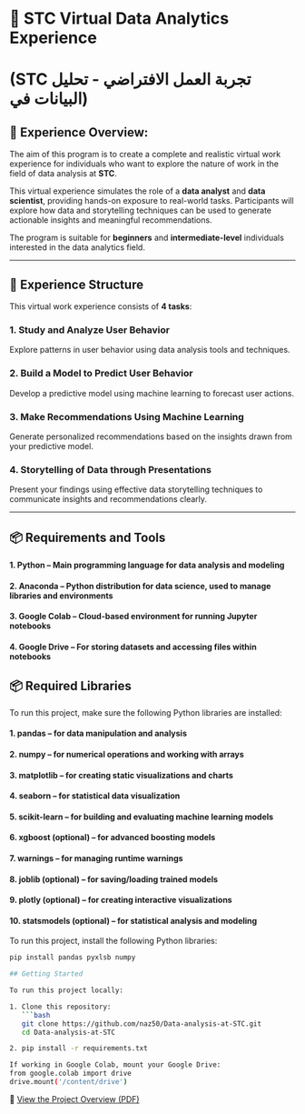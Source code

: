 # 🚀 STC Virtual Data Analytics Experience 
# (STC تجربة العمل الافتراضي - تحليل البيانات في)

## 🧠 Experience Overview:

The aim of this program is to create a complete and realistic virtual work experience for individuals who want to explore the nature of work in the field of data analysis at **STC**.

This virtual experience simulates the role of a **data analyst** and **data scientist**, providing hands-on exposure to real-world tasks. Participants will explore how data and storytelling techniques can be used to generate actionable insights and meaningful recommendations.

The program is suitable for **beginners** and **intermediate-level** individuals interested in the data analytics field.

---

## 🧪 Experience Structure

This virtual work experience consists of **4 tasks**:

### 1. Study and Analyze User Behavior
Explore patterns in user behavior using data analysis tools and techniques.

### 2. Build a Model to Predict User Behavior
Develop a predictive model using machine learning to forecast user actions.

### 3. Make Recommendations Using Machine Learning
Generate personalized recommendations based on the insights drawn from your predictive model.

### 4. Storytelling of Data through Presentations
Present your findings using effective data storytelling techniques to communicate insights and recommendations clearly.

---

## 📦 Requirements and Tools

#### 1. Python – Main programming language for data analysis and modeling

#### 2. Anaconda – Python distribution for data science, used to manage libraries and environments

#### 3. Google Colab – Cloud-based environment for running Jupyter notebooks

#### 4. Google Drive – For storing datasets and accessing files within notebooks


## 📦 Required Libraries
To run this project, make sure the following Python libraries are installed:

#### 1. pandas – for data manipulation and analysis

#### 2. numpy – for numerical operations and working with arrays

#### 3. matplotlib – for creating static visualizations and charts

#### 4. seaborn – for statistical data visualization

#### 5. scikit-learn – for building and evaluating machine learning models

#### 6. xgboost (optional) – for advanced boosting models

#### 7. warnings – for managing runtime warnings

#### 8. joblib (optional) – for saving/loading trained models

#### 9. plotly (optional) – for creating interactive visualizations

#### 10. statsmodels (optional) – for statistical analysis and modeling

To run this project, install the following Python libraries:

```bash
pip install pandas pyxlsb numpy

## Getting Started

To run this project locally:

1. Clone this repository:
   ```bash
   git clone https://github.com/naz50/Data-analysis-at-STC.git
   cd Data-analysis-at-STC

2. pip install -r requirements.txt

If working in Google Colab, mount your Google Drive:
from google.colab import drive
drive.mount('/content/drive')

 ``` 

📄 [View the Project Overview (PDF)](https://github.com/naz50/Data-analysis-at-STC/blob/main/STC%20TV%20Data%20Analysis%20Report-Task4.pdf)

